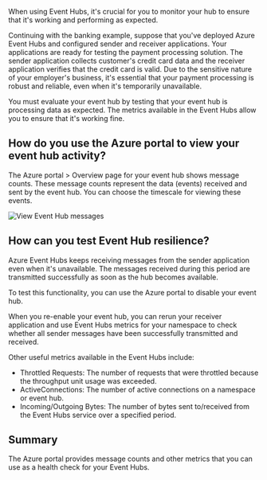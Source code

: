 When using Event Hubs, it's crucial for you to monitor your hub to ensure that it's working and performing as expected.

Continuing with the banking example, suppose that you've deployed Azure Event Hubs and configured sender and receiver applications. Your applications are ready for testing the payment processing solution. The sender application collects customer's credit card data and the receiver application verifies that the credit card is valid. Due to the sensitive nature of your employer's business, it's essential that your payment processing is robust and reliable, even when it's temporarily unavailable.

You must evaluate your event hub by testing that your event hub is processing data as expected. The metrics available in the Event Hubs allow you to ensure that it's working fine.

## How do you use the Azure portal to view your event hub activity?

The Azure portal > Overview page for your event hub shows message counts. These message counts represent the data (events) received and sent by the event hub. You can choose the timescale for viewing these events.

![View Event Hub messages](../media-draft/6-view-messages.png)

## How can you test Event Hub resilience?

Azure Event Hubs keeps receiving messages from the sender application even when it's unavailable. The messages received during this period are transmitted successfully as soon as the hub becomes available.

To test this functionality, you can use the Azure portal to disable your event hub.

When you re-enable your event hub, you can rerun your receiver application and use Event Hubs metrics for your namespace to check whether all sender messages have been successfully transmitted and received.

Other useful metrics available in the Event Hubs include:

- Throttled Requests: The number of requests that were throttled because the throughput unit usage was exceeded.
- ActiveConnections: The number of active connections on a namespace or event hub.
- Incoming/Outgoing Bytes: The number of bytes sent to/received from the Event Hubs service over a specified period.

## Summary

The Azure portal provides message counts and other metrics that you can use as a health check for your Event Hubs.
